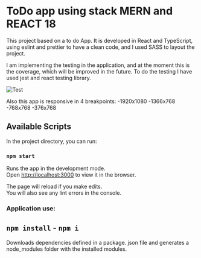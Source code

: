 # ToDo app using stack MERN and REACT 18

This project based on a to do App.
It is developed in React and TypeScript, using eslint and prettier to have a clean code, and I used SASS to layout the project.

I am implementing the testing in the application, and at the moment this is the coverage, which will be improved in the future.
To do the testing I have used jest and react testing library.

![Test](https://user-images.githubusercontent.com/97446310/162349825-d2d21753-196b-493d-8828-dae8e3738a76.PNG)

Also this app is responsive in 4 breakpoints:
-1920x1080
-1366x768
-768x768
-376x768

## Available Scripts

In the project directory, you can run:

### `npm start`

Runs the app in the development mode.\
Open [http://localhost:3000](http://localhost:3000) to view it in the browser.

The page will reload if you make edits.\
You will also see any lint errors in the console.

### Application use:

## `npm install` - `npm i`

Downloads dependencies defined in a package. json file and generates a node_modules folder with the installed modules.

